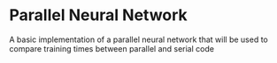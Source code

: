 Parallel Neural Network
=======================

A basic implementation of a parallel neural network that will be used to compare training times between parallel and serial code 
